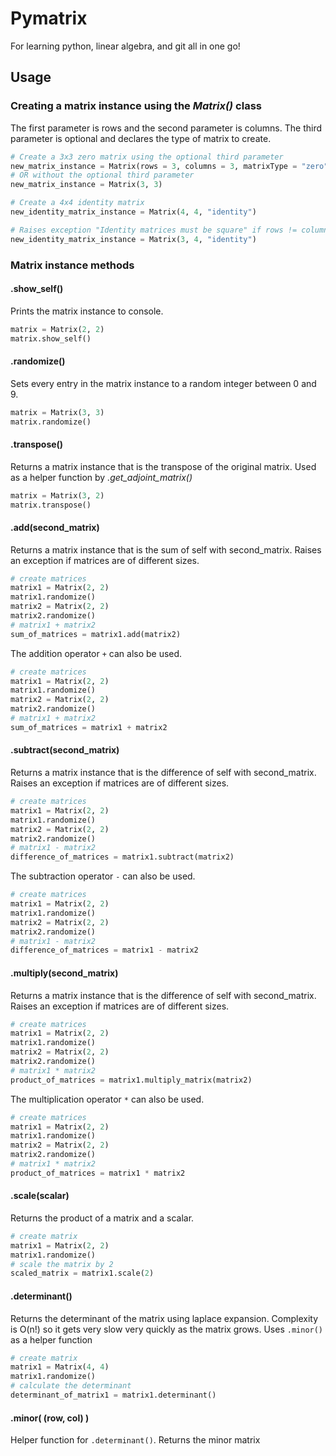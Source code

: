 # Pymatrix

For learning python, linear algebra, and git all in one go!

## Usage

### Creating a matrix instance using the *Matrix()* class
The first parameter is rows and the second parameter is columns. The third parameter is optional and declares the type of matrix to create.

```python
# Create a 3x3 zero matrix using the optional third parameter
new_matrix_instance = Matrix(rows = 3, columns = 3, matrixType = "zero")
# OR without the optional third parameter
new_matrix_instance = Matrix(3, 3)

# Create a 4x4 identity matrix
new_identity_matrix_instance = Matrix(4, 4, "identity")

# Raises exception "Identity matrices must be square" if rows != columns
new_identity_matrix_instance = Matrix(3, 4, "identity")

```

### Matrix instance methods

#### .show_self()
Prints the matrix instance to console.

```python
matrix = Matrix(2, 2)
matrix.show_self()
```

#### .randomize()
Sets every entry in the matrix instance to a random integer between 0 and 9.

```python
matrix = Matrix(3, 3)
matrix.randomize()
```

#### .transpose()
Returns a matrix instance that is the transpose of the original matrix. Used as a helper function by *.get_adjoint_matrix()*

```python
matrix = Matrix(3, 2)
matrix.transpose()
```

#### .add(second_matrix)
Returns a matrix instance that is the sum of self with second_matrix. Raises an exception if matrices are of different sizes.

```python
# create matrices
matrix1 = Matrix(2, 2)
matrix1.randomize()
matrix2 = Matrix(2, 2)
matrix2.randomize()
# matrix1 + matrix2
sum_of_matrices = matrix1.add(matrix2)
```

The addition operator ``+`` can also be used.

```python
# create matrices
matrix1 = Matrix(2, 2)
matrix1.randomize()
matrix2 = Matrix(2, 2)
matrix2.randomize()
# matrix1 + matrix2
sum_of_matrices = matrix1 + matrix2
```

#### .subtract(second_matrix)
Returns a matrix instance that is the difference of self with second_matrix. Raises an exception if matrices are of different sizes.

```python
# create matrices
matrix1 = Matrix(2, 2)
matrix1.randomize()
matrix2 = Matrix(2, 2)
matrix2.randomize()
# matrix1 - matrix2
difference_of_matrices = matrix1.subtract(matrix2)
```

The subtraction operator ``-`` can also be used.

```python
# create matrices
matrix1 = Matrix(2, 2)
matrix1.randomize()
matrix2 = Matrix(2, 2)
matrix2.randomize()
# matrix1 - matrix2
difference_of_matrices = matrix1 - matrix2
```

#### .multiply(second_matrix)
Returns a matrix instance that is the difference of self with second_matrix. Raises an exception if matrices are of different sizes.

```python
# create matrices
matrix1 = Matrix(2, 2)
matrix1.randomize()
matrix2 = Matrix(2, 2)
matrix2.randomize()
# matrix1 * matrix2
product_of_matrices = matrix1.multiply_matrix(matrix2)
```

The multiplication operator ``*`` can also be used.

```python
# create matrices
matrix1 = Matrix(2, 2)
matrix1.randomize()
matrix2 = Matrix(2, 2)
matrix2.randomize()
# matrix1 * matrix2
product_of_matrices = matrix1 * matrix2
```

#### .scale(scalar)
Returns the product of a matrix and a scalar.
```python
# create matrix
matrix1 = Matrix(2, 2)
matrix1.randomize()
# scale the matrix by 2
scaled_matrix = matrix1.scale(2)
```

#### .determinant()
Returns the determinant of the matrix using laplace expansion. Complexity is O(n!) so it gets very slow very quickly as the matrix grows. Uses `.minor()` as a helper function

```python
# create matrix
matrix1 = Matrix(4, 4)
matrix1.randomize()
# calculate the determinant
determinant_of_matrix1 = matrix1.determinant()
```

#### .minor( (row, col) )
Helper function for `.determinant()`. Returns the minor matrix 

